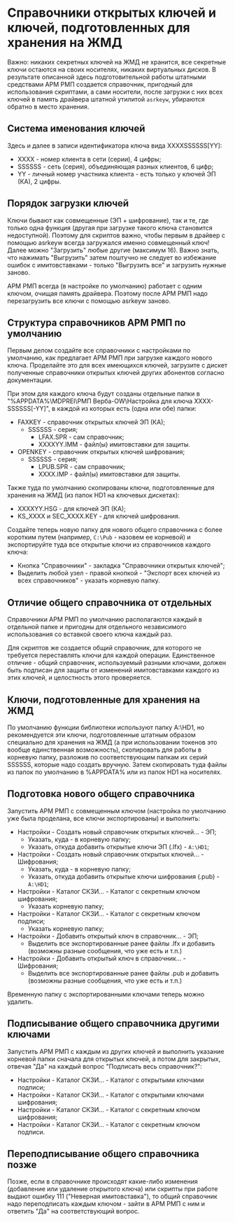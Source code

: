# Справочники открытых ключей и ключей, подготовленных для хранения на ЖМД

Важно: никаких секретных ключей на ЖМД не хранится, все секретные ключи 
остаются на своих носителях, никаких виртуальных дисков. 
В результате описанной здесь подготовительной работы штатными средствами 
АРМ РМП создается справочник, пригодный для использования скриптами, 
а сами носители, после загрузки с них всех ключей в память драйвера 
штатной утилитой ```asrkeyw```, убираются обратно в место хранения.

## Система именования ключей

Здесь и далее в записи идентификатора ключа вида XXXXSSSSSS[YY]:

* XXXX - номер клиента в сети (серии), 4 цифры;
* SSSSSS - сеть (серия), объединяющая разных клиентов, 6 цифр;
* YY - личный номер участника клиента - есть только у ключей ЭП (КА), 2 цифры.

## Порядок загрузки ключей

Ключи бывают как совмещенные (ЭП + шифрование), так и те, где только 
одна функция (другая при загрузке такого ключа становится недоступной). 
Поэтому для скриптов важно, чтобы первым в драйвер с помощью asrkeyw 
всегда загружался именно совмещенный ключ! Далее можно "Загрузить" любые 
другие (максимум 16). Важно знать, что нажимать "Выгрузить" затем поштучно 
не следует во избежание ошибок с имитовставками - только "Выгрузить все" 
и загрузить нужные заново.

АРМ РМП всегда (в настройке по умолчанию) работает с одним ключом, очищая 
память драйвера. Поэтому после АРМ РМП надо перезагрузить все ключи с 
помощью asrkeyw заново.

## Структура справочников АРМ РМП по умолчанию

Первым делом создайте все справочники с настройками по умолчанию, как 
предлагает АРМ РМП при загрузке каждого нового ключа.
Проделайте это для всех имеющихся ключей, загрузите с дискет полученные 
справочники открытых ключей других абонентов согласно документации.
 
При этом для каждого ключа будут созданы отдельные папки в 
"%APPDATA%\MDPREI\РМП Верба-OW\Настройка для ключа XXXX-SSSSSS[-YY]", 
в каждой из которых есть (одна или обе) папки:

* FAXKEY - справочник открытых ключей ЭП (КА);
  * SSSSSS - серия;
    * LFAX.SPR - сам справочник;
    * XXXXYY.IMM - файл(ы) имитовставки для защиты.
* OPENKEY - справочник открытых ключей шифрования;
  * SSSSSS - серия;
    * LPUB.SPR - сам справочник;
    * XXXX.IMP - файл(ы) имитовставки для защиты.

Также туда по умолчанию скопированы ключи, подготовленные для хранения 
на ЖМД (из папок HD1 на ключевых дискетах):

* XXXXYY.HSG - для ключей ЭП (КА);
* KS_XXXX и SEC_XXXX.KEY - для ключей шифрования.

Создайте теперь новую папку для нового общего справочника с более коротким 
путем (например, ```C:\Pub``` - назовем ее корневой) и экспортируйте туда 
все открытые ключи из справочников каждого ключа:

* Кнопка "Справочники" - закладка "Справочники открытых ключей";
* Выделить любой узел - правой кнопкой - "Экспорт всех ключей из всех 
справочников" - указать корневую папку.

## Отличие общего справочника от отдельных

Справочники АРМ РМП по умолчанию располагаются каждый в отдельной папке и 
пригодны для отдельного независимого использования со вставкой своего ключа 
каждый раз.

Для скриптов же создается общий справочник, для которого не требуется 
переставлять ключи для каждой операции. Единственное отличие - общий 
справочник, используемый разными ключами, должен быть подписан для 
защиты от изменений имитовставками каждого из этих ключей, и целостность 
этого проверяется.

## Ключи, подготовленные для хранения на ЖМД

По умолчанию функции библиотеки используют папку A:\HD1, но рекомендуется 
эти ключи, подготовленные штатным образом специально для хранения на ЖМД 
(а при использовании токенов это вообще единственная возможность), 
скопировать для работы в корневую папку, разложив по соответствующим папкам 
их серий SSSSSS, которые надо создать вручную. 
Затем скопировать туда файлы из папок по умолчанию в %APPDATA% или из папок 
HD1 на носителях. 

## Подготовка нового общего справочника

Запустить АРМ РМП с совмещенным ключом (настройка по умолчанию уже была 
проделана, все ключи экспортированы) и выполнить:

* Настройки - Создать новый справочник открытых ключей... - ЭП;
  * Указать, куда - в корневую папку;
  * Указать, откуда добавить открытые ключи ЭП (.lfx) - ```A:\HD1```;
* Настройки - Создать новый справочник открытых ключей... - Шифрования;
  * Указать, куда - в корневую папку;
  * Указать, откуда добавить открытые ключи шифрования (.pub) - ```A:\HD1```;
* Настройки - Каталог СКЗИ... - Каталог с секретным ключом шифрования;
  * Указать корневую папку;
* Настройки - Каталог СКЗИ... - Каталог с секретным ключом подписи;
  * Указать корневую папку;
* Настройки - Добавить открытый ключ в справочник... - ЭП;
  * Выделить все экспортированные ранее файлы .lfx и добавить 
(возможны разные сообщения, что уже есть и т.п.)
* Настройки - Добавить открытый ключ в справочник... - Шифрования;
  * Выделить все экспортированные ранее файлы .pub и добавить 
(возможны разные сообщения, что уже есть и т.п.)

Временную папку с экспортированными ключами теперь можно удалить.

## Подписывание общего справочника другими ключами

Запустить АРМ РМП с каждым из других ключей и выполнить указание корневой 
папки сначала для открытых ключей, а потом для закрытых, отвечая "Да" на 
каждый вопрос "Подписать весь справочник?":

* Настройки - Каталог СКЗИ... - Каталог с открытыми ключами подписи;
* Настройки - Каталог СКЗИ... - Каталог с открытыми ключами шифрования;
* Настройки - Каталог СКЗИ... - Каталог с секретным ключом шифрования;
* Настройки - Каталог СКЗИ... - Каталог с секретным ключом подписи.
                                                         
## Переподписывание общего справочника позже

Позже, если в справочнике происходят какие-либо изменения (добавление или 
удаление открытого ключа) или скрипты при работе выдают ошибку 111 
("Неверная имитовставка"), то общий справочник надо переподписать каждым 
ключом - зайти в АРМ РМП с ним и ответить "Да" на соответствующий вопрос.
